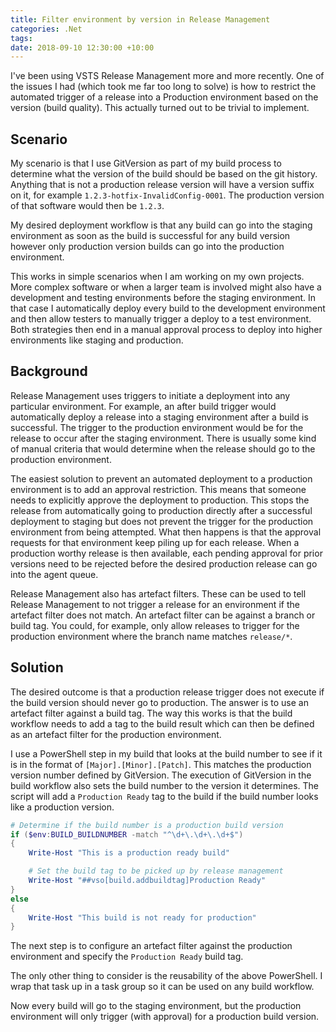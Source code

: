 ```yaml
---
title: Filter environment by version in Release Management
categories: .Net
tags: 
date: 2018-09-10 12:30:00 +10:00
---
```


I've been using VSTS Release Management more and more recently. One of the issues I had (which took me far too long to solve) is how to restrict the automated trigger of a release into a Production environment based on the version (build quality). This actually turned out to be trivial to implement.

<!--more-->

## Scenario
My scenario is that I use GitVersion as part of my build process to determine what the version of the build should be based on the git history. Anything that is not a production release version will have a version suffix on it, for example ```1.2.3-hotfix-InvalidConfig-0001```. The production version of that software would then be ```1.2.3```.

My desired deployment workflow is that any build can go into the staging environment as soon as the build is successful for any build version however only production version builds can go into the production environment. 

This works in simple scenarios when I am working on my own projects. More complex software or when a larger team is involved might also have a development and testing environments before the staging environment. In that case I automatically deploy every build to the development environment and then allow testers to manually trigger a deploy to a test environment. Both strategies then end in a manual approval process to deploy into higher environments like staging and production.

## Background
Release Management uses triggers to initiate a deployment into any particular environment. For example, an after build trigger would automatically deploy a release into a staging environment after a build is successful. The trigger to the production environment would be for the release to occur after the staging environment. There is usually some kind of manual criteria that would determine when the release should go to the production environment.

The easiest solution to prevent an automated deployment to a production environment is to add an approval restriction. This means that someone needs to explicitly approve the deployment to production. This stops the release from automatically going to production directly after a successful deployment to staging but does not prevent the trigger for the production environment from being attempted. What then happens is that the approval requests for that environment keep piling up for each release. When a production worthy release is then available, each pending approval for prior versions need to be rejected before the desired production release can go into the agent queue.

Release Management also has artefact filters. These can be used to tell Release Management to not trigger a release for an environment if the artefact filter does not match. An artefact filter can be against a branch or build tag. You could, for example, only allow releases to trigger for the production environment where the branch name matches ```release/*```.

## Solution
The desired outcome is that a production release trigger does not execute if the build version should never go to production. The answer is to use an artefact filter against a build tag. The way this works is that the build workflow needs to add a tag to the build result which can then be defined as an artefact filter for the production environment.

I use a PowerShell step in my build that looks at the build number to see if it is in the format of ```[Major].[Minor].[Patch]```. This matches the production version number defined by GitVersion. The execution of GitVersion in the build workflow also sets the build number to the version it determines. The script will add a ```Production Ready``` tag to the build if the build number looks like a production version.

```powershell
# Determine if the build number is a production build version
if ($env:BUILD_BUILDNUMBER -match "^\d+\.\d+\.\d+$")
{
    Write-Host "This is a production ready build"

    # Set the build tag to be picked up by release management
    Write-Host "##vso[build.addbuildtag]Production Ready"
}
else
{
    Write-Host "This build is not ready for production"
}
```

The next step is to configure an artefact filter against the production environment and specify the ```Production Ready``` build tag.

The only other thing to consider is the reusability of the above PowerShell. I wrap that task up in a task group so it can be used on any build workflow.

Now every build will go to the staging environment, but the production environment will only trigger (with approval) for a production build version.